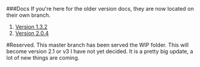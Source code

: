###Docs
If you're here for the older version docs, they are now located on their own branch.

1. [Version 1.3.2](https://github.com/JohnTendik/jtrt-tables/tree/Version-1.3.2-Legacy-%5D)
2. [Version 2.0.4](https://github.com/JohnTendik/jtrt-tables/tree/Version-2.0.4-Legacy%5D)


#Reserved.
This master branch has been served the WIP folder. This will become version 2.1 or v3 I have not yet decided. It is a pretty big update, a lot of new things are coming. 